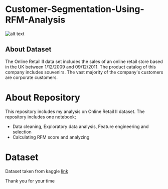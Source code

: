 # Customer-Segmentation-Using-RFM-Analysis
![alt text](https://www.retailreco.com/blog/wp-content/uploads/2018/11/RFM-Analytics.jpg)

## About Dataset
The Online Retail II data set includes the sales of an online retail store based in the UK between 1/12/2009 and 09/12/2011. The product catalog of this company includes souvenirs. The vast majority of the company's customers are corporate customers.

# About Repository
This repository includes my analysis on Online Retail II dataset. The repository includes one notebook;

* Data cleaning, Exploratory data analysis, Feature engineering and selection
* Calculating RFM score and analyzing

# Dataset

Dataset taken from kaggle [link](https://www.kaggle.com/mathchi/online-retail-ii-data-set-from-ml-repository)

Thank you for your time
